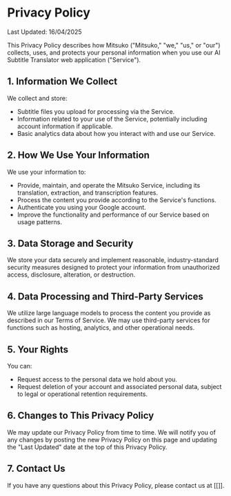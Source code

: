 # Privacy Policy

Last Updated: 16/04/2025

This Privacy Policy describes how Mitsuko ("Mitsuko," "we," "us," or "our") collects, uses, and protects your personal information when you use our AI Subtitle Translator web application ("Service").

## 1. Information We Collect

We collect and store:

* Subtitle files you upload for processing via the Service.
* Information related to your use of the Service, potentially including account information if applicable.
* Basic analytics data about how you interact with and use our Service.

## 2. How We Use Your Information

We use your information to:

* Provide, maintain, and operate the Mitsuko Service, including its translation, extraction, and transcription features.
* Process the content you provide according to the Service's functions.
* Authenticate you using your Google account.
* Improve the functionality and performance of our Service based on usage patterns.

## 3. Data Storage and Security

We store your data securely and implement reasonable, industry-standard security measures designed to protect your information from unauthorized access, disclosure, alteration, or destruction.

## 4. Data Processing and Third-Party Services

We utilize large language models to process the content you provide as described in our Terms of Service. We may use third-party services for functions such as hosting, analytics, and other operational needs.

## 5. Your Rights

You can:

* Request access to the personal data we hold about you.
* Request deletion of your account and associated personal data, subject to legal or operational retention requirements.

## 6. Changes to This Privacy Policy

We may update our Privacy Policy from time to time. We will notify you of any changes by posting the new Privacy Policy on this page and updating the "Last Updated" date at the top of this Privacy Policy.

## 7. Contact Us

If you have any questions about this Privacy Policy, please contact us at [[]].
